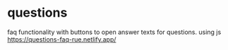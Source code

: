 # questions
faq functionality with buttons to open answer texts for questions. using js
https://questions-faq-rue.netlify.app/
